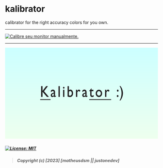 # kalibrator
calibrator for the right accuracy colors for you own.

---

<a href="https://matheusdsm.github.io/kalibrator/" target="_blank"><img src="https://matheusdsm.github.io/portfolio/images/kalibrator-project.png" height="300" alt="Calibre seu monitor manualmente." srcset=""></a>

---

<img src="https://raw.githubusercontent.com/matheusdsm/kalibrator/main/brand/logo%20fireworks-editable.fw.png" height="300" alt="Calibre seu monitor manualmente." srcset="">

##### [![License: MIT](https://img.shields.io/badge/License-MIT-yellow.svg)](https://opensource.org/licenses/MIT)

> ##### Copyright (c) [2023] [matheusdsm || justonedev]


